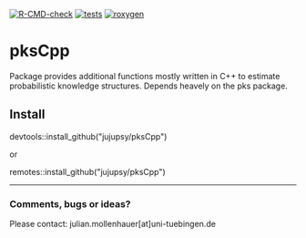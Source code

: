 <!-- badges: start -->
[![R-CMD-check](https://github.com/jujupsy/pksCpp/actions/workflows/R-CMD-check.yaml/badge.svg)](https://github.com/jujupsy/pksCpp/actions/workflows/R-CMD-check.yaml)
[![tests](https://github.com/jujupsy/pksCpp/actions/workflows/tests.yml/badge.svg)](https://github.com/jujupsy/pksCpp/actions/workflows/tests.yml)
[![roxygen](https://github.com/jujupsy/pksCpp/actions/workflows/roxygen.yml/badge.svg)](https://github.com/jujupsy/pksCpp/actions/workflows/roxygen.yml)
<!-- badges: end -->

# pksCpp
Package provides additional functions mostly written in C++ to estimate 
probabilistic knowledge structures. Depends heavely on the pks package.

## Install
devtools::install_github("jujupsy/pksCpp")

or

remotes::install_github("jujupsy/pksCpp")

---

### Comments, bugs or ideas? 
Please contact: julian.mollenhauer[at]uni-tuebingen.de